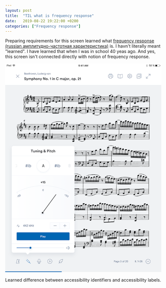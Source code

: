 ```yaml
---
layout: post
title:  "TIL what is frequency response"
date:   2019-08-22 19:22:00 +0200
categories: ["Frequency response"]
---
```

Preparing requirements for this screen learned what [frequency response](https://en.wikipedia.org/wiki/Frequency_response) [(russian амплитудно-частотная характеристика)](https://samesound.ru/g/instruments/89208-frequency-response-explain) is. I havn't literally meant "learned". I have learned that when I was in school 40 yeas ago. And yes, this screen isn't connected directly with notion of frequency response.

[![Tuning and pitch](/assets/images/Tuning%20and%20pitch.png "Tuning and pitch pane")](https://enote.com/#useful-tools-bg)

Learned difference between accessibility identifiers and accessibility labels.
